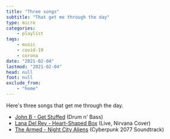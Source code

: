 ```yaml
---
title: "Three songs"
subtitle: "That get me through the day"
type: micro
categories:
    - playlist
tags:
    - music
    - covid-19
    - corona
date: "2021-02-04"
lastmod: "2021-02-04"
head: null
foot: null
exclude_from: 
    - "home"
---
```


Here's three songs that get me through the day. 

- [John B - Get Stuffed](https://open.spotify.com/track/2k58ZnbykfhiidQiAS5Kh0?si=kyu3gAVhRqeEFa9dCKC0kg) (Drum n' Bass)
- [Lana Del Rey - Heart-Shaped Box](https://www.youtube.com/watch?v=rPIJk0MKSWM) (Live, Nirvana Cover)
- [The Armed - Night City Aliens](https://open.spotify.com/track/134IgRBV74jw5R5pYysYk9?si=x4o-y38hRfeakbJlQzz5-w) (Cyberpunk 2077 Soundtrack)
